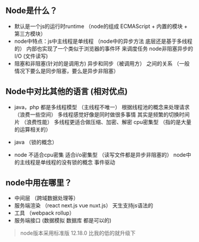 ## Node是什么？
- 默认是一个js的运行时runtime （node的组成 ECMAScript + 内置的模块 + 第三方模块）
- node中特点：js中主线程是单线程 （node中的异步方法 底层还是基于多线程的） 内部也实现了一个类似于浏览器的事件环 来调度任务  node非阻塞异步的I/O (文件读写)
- 阻塞和非阻塞(针对的是调用方) 异步和同步（被调用方） 之间的关系  （一般情况下要么是同步阻塞，要么是异步非阻塞） 


## Node中对比其他的语言 (相对优点)
- java，php  都是多线程模型 （主线程不唯一）  根据线程池的概念来处理请求 （浪费一些空间）  多线程感觉好像是同时做很多事情 其实是频繁的切换时间片 （浪费性能） 多线程更适合做压缩、加密、解密 cpu密集型 （指的是大量的运算相关的）
- java （锁的概念） 

- node 不适合cpu密集 适合i/o密集型 （读写文件都是异步非阻塞的） node中的主线程是单线程的没有锁的概念  事件驱动


## node中用在哪里？
- 中间层 （跨域数据处理等）
- 服务端渲染 （react next.js vue nuxt.js） 天生支持js语法的
- 工具 （webpack rollup）
- 服务端接口 (数据模拟 数据库 都是可以的)


> node版本采用标准版 12.18.0 比我的低的就升级下